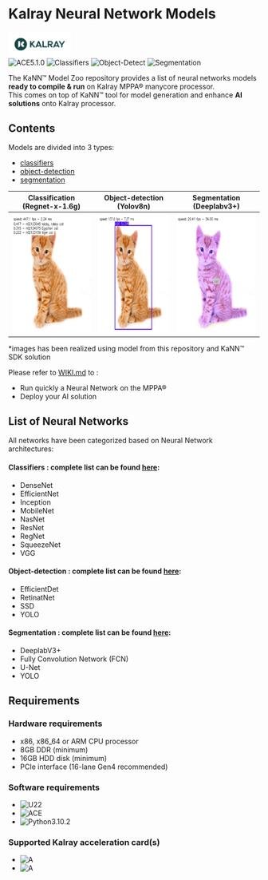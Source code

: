 # Kalray Neural Network Models

<img width="25%" src="./utils/materials/kalray_logo.png"></a></br>
![ACE5.1.0](https://img.shields.io/badge/Coolidge2-ACE5.1.0-g)
![Classifiers](https://img.shields.io/badge/Classifiers-27-blue)
![Object-Detect](https://img.shields.io/badge/Object%20detection-25-blue)
![Segmentation](https://img.shields.io/badge/Segmentation-10-blue)</br>

The KaNN™ Model Zoo repository provides a list of neural networks models __ready to compile & run__ on Kalray MPPA® manycore processor.</br>
This comes on top of KaNN™ tool for model generation and enhance __AI solutions__ onto Kalray processor.


## Contents

Models are divided into 3 types:
- [classifiers](./networks/classifiers/README.md)
- [object-detection](./networks/object-detection/README.md)
- [segmentation](./networks/segmentation/README.md)

| Classification (Regnet-x-1.6g)                               | Object-detection (Yolov8n)                                    | Segmentation (Deeplabv3+)                                  |
|--------------------------------------------------------------|---------------------------------------------------------------|------------------------------------------------------------|
| <img height="240" src="./utils/materials/cat_class.jpg"></a> | <img height="240" src="./utils/materials/cat_detect.jpg"></a> | <img height="240" src="./utils/materials/cat_segm.jpg"></a> |

*images has been realized using model from this repository and KaNN™ SDK solution

Please refer to [WIKI.md](./WIKI.md) to :
+ Run quickly a Neural Network on the MPPA® 
+ Deploy your AI solution

## List of Neural Networks 

All networks have been categorized based on Neural Network architectures:

#### __Classifiers__ : complete list can be found [here](./networks/classifiers/README.md):
* DenseNet
* EfficientNet
* Inception
* MobileNet
* NasNet
* ResNet
* RegNet
* SqueezeNet
* VGG

#### __Object-detection__ : complete list can be found [here](./networks/object-detection/README.md):
* EfficientDet
* RetinatNet
* SSD
* YOLO

#### __Segmentation__ : complete list can be found [here](./networks/segmentation/README.md):
* DeeplabV3+
* Fully Convolution Network (FCN)
* U-Net
* YOLO


## Requirements
### Hardware requirements
  - x86, x86_64 or ARM CPU processor
  - 8GB DDR (minimum)
  - 16GB HDD disk (minimum)
  - PCIe interface (16-lane Gen4 recommended)

### Software requirements
* ![U22](https://img.shields.io/badge/Ubuntu-22.04%20LTS-orange)
* ![ACE](https://img.shields.io/badge/Coolidge2-ACE%205.1.0-g)
* ![Python3.10.2](https://img.shields.io/badge/Python-3.10.2-blue)

### Supported Kalray acceleration card(s)
  - ![A](https://img.shields.io/badge/Coolidge2-K300-g)
  - ![A](https://img.shields.io/badge/Coolidge2-Turbocard4-g)


